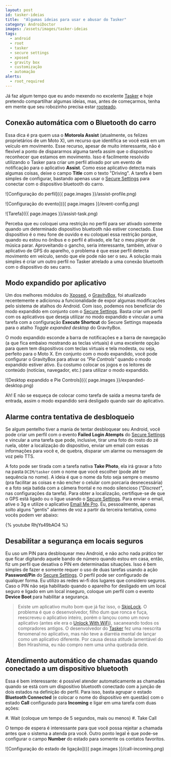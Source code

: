 ```yaml
---
layout: post
id: tasker-ideias
title:  "Algumas ideias para usar e abusar do Tasker"
category: AndroiDoctor
images: /assets/images/tasker-ideias
tags:
  - android
  - root
  - tasker
  - secure settings
  - xposed
  - gravity box
  - customização
  - automação
alerts:
  - root_required
---
```


Já faz algum tempo que eu ando mexendo no excelente [Tasker][] e hoje pretendo compartilhar algumas ideias, mas, antes de começarmos, tenha em mente que seu robozinho precisa estar [rooteado][post-root].

## Conexão automática com o Bluetooth do carro

Essa dica é pra quem usa o **Motorola Assist** (atualmente, os felizes proprietários de um Moto X), um recurso que identifica se você está em um veículo em movimento. Esse recurso, apesar de muito interessante, não é flexível a ponto de dispararmos alguma tarefa assim que o dispositivo reconhecer que estamos em movimento. Isso é facilmente resolvido utilizando o Tasker para criar um perfil ativado por um evento de notificação para o aplicativo **Assist**. Como esse aplicativo detecta mais algumas coisas, deixe o campo **Title** com o texto "Driving". A tarefa é bem simples de configurar, bastando apenas usar o [Secure Settings][] para conectar com o dispositivo bluetooth do carro.

![Configuração do perfil]({{ page.images }}/assist-profile.png)

![Configuração do evento]({{ page.images }}/event-config.png)

![Tarefa]({{ page.images }}/assist-task.png)

Perceba que eu coloquei uma restrição no perfil para ser ativado somente quando um determinado dispositivo bluetooth não estiver conectado. Esse dispositivo é o meu fone de ouvido e eu coloquei essa restrição porque, quando eu estou no ônibus e o perfil é ativado, ele faz o meu *player* de música parar. Aproveitando o gancho, seria interessante, também, ativar o aplicativo de GPS do aparelho, o problema é que esse perfil detecta movimento em veículo, sendo que ele pode não ser o seu. A solução mais simples é criar um outro perfil no Tasker atrelado a uma conexão bluetooth com o dispositivo do seu carro.

## Modo expandido por aplicativo

Um dos melhores módulos do [Xposed][], o [GravityBox][], foi atualizado recentemente e adicionou a funcionalidade de expor algumas modificações pelo sistema de atalhos do Android. Com isso, podemos nos beneficiar do modo expandido em conjunto com o [Secure Settings][]. Basta criar um perfil com os aplicativos que deseja utilizar no modo expandido e vincular a uma tarefa com a configuração **Execute Shortcut** do Secure Settings mapeada para o atalho *Toggle expanded desktop* do GravityBox.

O modo expandido esconde a barra de notificações e a barra de navegação (a que fica embaixo mostrando as teclas virtuais) é uma excelente opção para quem tem dispositivos com teclas virtuais e tela modesta, ou seja, perfeito para o Moto X. Em conjunto com o modo expandido, você pode configurar o GravityBox para ativar os *"Pie Controls"* quando o modo expandido estiver ativo. Eu costumo colocar os jogos e os leitores de conteúdo (notícias, navegador, etc.) para utilizar o modo expandido.

![Desktop expandido e Pie Controls]({{ page.images }}/expanded-desktop.png)

Ah! E não se esqueça de colocar como tarefa de saída a mesma tarefa de entrada, assim o modo expandido será desligado quando sair do aplicativo.

## Alarme contra tentativa de desbloqueio

Se algum pentelho tiver a mania de tentar desbloquear seu Android, você pode criar um perfil com o evento **Failed Login Atempts** do [Secure Settings][] e vincular a uma tarefa que pode, inclusive, tirar uma foto do rosto do zé ruela, obter a localização do dispositivo, enviar um email com essas informações para você e, de quebra, disparar um alarme ou mensagem de voz pelo TTS.

A foto pode ser tirada com a tarefa nativa **Take Photo**, ela irá gravar a foto na pasta `DCIM/tasker` com o nome que você escolher (pode até ter sequência no nome). A ideia é que o nome da foto seja sempre o mesmo (pra facilitar as coisas e não encher o celular com porcaria desnecessária) e a foto seja batida com a câmera frontal e no modo silencioso (*"Discreet"*, nas configurações da tarefa). Para obter a localização, certifique-se de que o GPS está ligado ou o ligue usando o [Secure Settings][]. Para enviar o email, ative o 3g e utilize o aplicativo [Email Me Pro][]. Eu, pessoalmente, apenas solto alguns "gentis" alarmes de voz a partir da terceira tentativa, como vocês podem ver abaixo:

{% youtube RhjYs49bAO4 %}

## Desabilitar a segurança em locais seguros

Eu uso um PIN para desbloquear meu Android, e não acho nada prático ter que ficar digitando aquele bando de número quando estou em casa, então, fiz um perfil que desativa o PIN em determinadas situações. Isso é bem simples de fazer e somente requer o uso de duas tarefas usando a ação **Password/Pin** do [Secure Settings][]. O perfil pode ser configurado de qualquer forma. Eu utilizo as redes wi-fi dos lugares que considero seguros. Caso o PIN não seja habilitado quando o aparelho for desligado em um local seguro e ligado em um local inseguro, coloque um perfil com o evento **Device Boot** para habilitar a segurança.

> Existe um aplicativo muito bom que já faz isso, o [SkipLock][]. O problema é que o desenvolvedor, filho dum que ronca e fuça, reescreveu o aplicativo inteiro, porém o lançou como um novo aplicativo (antes ele era o [Unlock With WiFi][]), sacaneando todos os compradores antigos. O desenvolvedor do [Tasker][] fez uma reescrita fenomenal no aplicativo, mas não teve a diarréia mental de lançar como um aplicativo diferente. Por causa dessa atitude lamentável do Ben Hirashima, eu não compro nem uma unha quebrada dele.

## Atendimento automático de chamadas quando conectado a um dispositivo bluetooth

Essa é bem interessante: é possível atender automaticamente as chamadas quando se está com um dispositivo bluetooth conectado com a junção de dois estados na definição do perfil. Para isso, basta agrupar o estado **Bluetooth Connected** (e colocar o nome do dispositivo em questão) com o estado **Call** configurado para **Incoming** e ligar em uma tarefa com duas ações:

#. Wait (coloque um tempo de 5 segundos, mais ou menos)
#. Take Call

O tempo de espera é interessante para que você possa rejeitar a chamada antes que o sistema a atenda pra você. Outro ponto legal é que pode-se configurar o campo **Number** do estado para somente os contatos favoritos.

![Configuração do estado de ligação]({{ page.images }}/call-incoming.png)

[tasker]: <{% play_store net.dinglisch.android.taskerm %}>
[secure settings]: <{% play_store com.intangibleobject.securesettings.plugin %}>
[gravitybox]: <http://repo.xposed.info/module/com.ceco.gm2.gravitybox>
[xposed]: <http://forum.xda-developers.com/showthread.php?t=1574401>
[email me pro]: <{% play_store com.caramellabs.emailmepro %}>
[skiplock]: <{% play_store com.benhirashima.skiplock %}>
[unlock with wifi]: <{% play_store com.benhirashima.unlockwithwifi %}>

[post-root]: <{% post root %}>
[post-xposed]: <{% post xposed %}>
